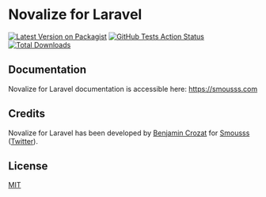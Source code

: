 # Novalize for Laravel

[![Latest Version on Packagist](https://img.shields.io/packagist/v/smousss/laravel-novalize.svg?style=flat-square)](https://packagist.org/packages/smousss/laravel-novalize)
[![GitHub Tests Action Status](https://img.shields.io/github/actions/workflow/status/smousss/laravel-novalize/run-tests.yml?branch=main&label=tests&style=flat-square)](https://github.com/smousss/laravel-novalize/actions?query=workflow%3Arun-tests+branch%3Amain)
[![Total Downloads](https://img.shields.io/packagist/dt/smousss/laravel-novalize.svg?style=flat-square)](https://packagist.org/packages/smousss/laravel-novalize)

## Documentation

Novalize for Laravel documentation is accessible here: https://smousss.com

## Credits

Novalize for Laravel has been developed by [Benjamin Crozat](https://benjamincrozat.com) for [Smousss](https://smousss.com) ([Twitter](https://twitter.com/benjamincrozat)).

## License

[MIT](LICENSE.md)
